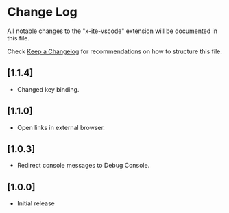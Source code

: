 # Change Log

All notable changes to the "x-ite-vscode" extension will be documented in this file.

Check [Keep a Changelog](http://keepachangelog.com/) for recommendations on how to structure this file.

## [1.1.4]

* Changed key binding.

## [1.1.0]

* Open links in external browser.

## [1.0.3]

* Redirect console messages to Debug Console.

## [1.0.0]

- Initial release
